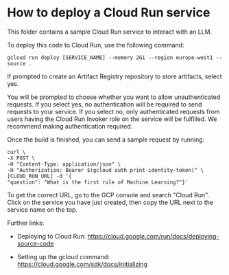 # How to deploy a Cloud Run service
This folder contains a sample Cloud Run service to interact with an LLM.

To deploy this code to Cloud Run, use the following command:

```
gcloud run deploy [SERVICE_NAME] --memory 2Gi --region europe-west1 --source .
```

If prompted to create an Artifact Registry repository to store artifacts, select yes.

You will be prompted to choose whether you want to allow unauthenticated requests. If you select yes, no authentication will be required to send requests to your service. If you select no, only authenticated requests from users having the Cloud Run Invoker role on the service will be fulfilled. We recommend making authentication required.

Once the build is finished, you can send a sample request by running:

```
curl \
-X POST \
-H "Content-Type: application/json" \
-H "Authorization: Bearer $(gcloud auth print-identity-token)" \
[CLOUD_RUN_URL] -d '{
"question": "What is the first rule of Machine Learning?"}'
```

To get the correct URL, go to the GCP console and search "Cloud Run". Click on the service you have just created, then copy the URL next to the service name on the top.

Further links:

* Deploying to Cloud Run: https://cloud.google.com/run/docs/deploying-source-code

* Setting up the gcloud command: https://cloud.google.com/sdk/docs/initializing  